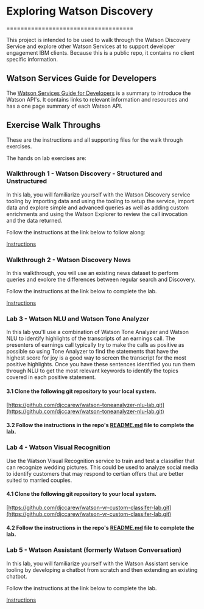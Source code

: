 # Exploring Watson Discovery
====================================

This project is intended to be used to walk through the Watson Discovery Service and explore other Watson Services at to support developer engagement IBM clients. Because this is a public repo, it contains no client specific information. 


## Watson Services Guide for Developers

The [Watson Services Guide for Developers](WatsonServicesGuideForDevelopersV2.0.pdf) is a summary to introduce the Watson API's. It contains links to relevant information and resources and has a one page summary of each Watson API.


## Exercise Walk Throughs

These are the instructions and all supporting files for the walk through exercises.

The hands on lab exercises are:

### Walkthrough 1 - Watson Discovery - Structured and Unstructured
In this lab, you will familiarize yourself with the Watson Discovery service tooling by importing data and using the tooling to setup the service, import data and explore simple and advanced queries as well as adding custom enrichments and using the Watson Explorer to review the call invocation and the data returned.

Follow the instructions at the link below to follow along:

[Instructions](https://github.com/indrann/watson-discovery-analyze-data-breaches)


### Walkthrough 2 - Watson Discovery News 
In this walkthrough, you will use an existing news dataset to perform queries and exolore the differences between regular search and Discovery.  

Follow the instructions at the link below to complete the lab.

[Instructions](https://github.com/indrann/watson-discovery-news-alerting)


### Lab 3 - Watson NLU and Watson Tone Analyzer
In this lab you'll use a combination of Watson Tone Analyzer and Watson NLU to identify highlights of the  transcripts of an earnings call. The presenters of earnings call typically try to make the calls as positive  as possible so using Tone Analyzer to find the statements  that have the highest score for joy is a good way to screen the  transcript for the most positive highlights. Once you have these sentences identified you run them through NLU to get the most relevant keywords to identify the topics covered in each  positive statement. 

#### 3.1 Clone the following git repository to your local system.
[https://github.com/djccarew/watson-toneanalyzer-nlu-lab.git](https://github.com/djccarew/watson-toneanalyzer-nlu-lab.git)

#### 3.2 Follow the instructions in the repo's [README.md](https://github.com/djccarew/watson-toneanalyzer-nlu-lab) file to complete the lab.


### Lab 4 - Watson Visual Recognition
Use the Watson Visual Recognition service to train and test a classifier that can recognize wedding pictures. This could be used to analyze social media to identify customers that may respond to certian offers that are better suited to married couples. 


#### 4.1 Clone the following git repository to your local system.
[https://github.com/djccarew/watson-vr-custom-classifer-lab.git](https://github.com/djccarew/watson-vr-custom-classifer-lab.git)

#### 4.2 Follow the instructions in the repo's [README.md](https://github.com/djccarew/watson-vr-custom-classifer-lab) file to complete the lab.


### Lab 5 - Watson Assistant (formerly Watson Conversation)
In this lab, you will familiarize yourself with the Watson Assistant service tooling by developing a chatbot from  scratch and then extending an existing chatbot.

Follow the instructions at the link below to complete the lab.


[Instructions](https://github.com/djccarew/watson-assistant-lab)

